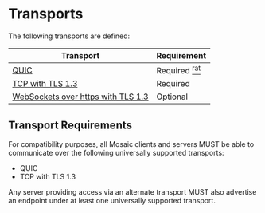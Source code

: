 # Transports

The following transports are defined:

| Transport | Requirement |
|-----------|-------------|
| [QUIC](quic.md)   | Required [<sup>rat</sup>](rationale.md#quic) |
| [TCP with TLS 1.3](tcp.md) | Required |
| [WebSockets over https with TLS 1.3](websockets.md) | Optional |

## Transport Requirements

For compatibility purposes, all Mosaic clients and servers MUST be able to communicate over
the following universally supported transports:

* QUIC
* TCP with TLS 1.3

Any server providing access via an alternate transport MUST also advertise an
endpoint under at least one universally supported transport.
